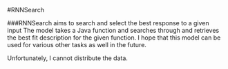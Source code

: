 #RNNSearch

###RNNSearch aims to search and select the best response to a given input
The model takes a Java function and searches through and retrieves the best fit description for the given function. I hope that this model can be used for various other tasks as well in the future.

Unfortunately, I cannot distribute the data.